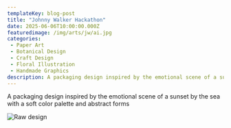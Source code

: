 ```yaml
---
templateKey: blog-post
title: "Johnny Walker Hackathon"
date: 2025-06-06T10:00:00.000Z
featuredimage: /img/arts/jw/ai.jpg
categories:
 - Paper Art
 - Botanical Design
 - Craft Design
 - Floral Illustration
 - Handmade Graphics
description: A packaging design inspired by the emotional scene of a sunset by the sea with a soft color palette and abstract forms
---
```


A packaging design inspired by the emotional scene of a sunset by the sea with a soft color palette and abstract forms


![Raw design](/img/arts/jw/illustrator.png)
